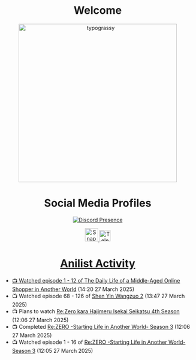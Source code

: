<div align="center">

# Welcome
<a href="https://github.com/kawarimidoll/typograssy">
    <img alt="typograssy" src="https://typograssy.deno.dev/api?text=%E3%82%88%E3%81%86%E3%81%93%E3%81%9D%E3%81%BF%E3%81%AA%E3%81%95%E3%82%93%20-%20Sheby--&&l0=none&l1=82d9d0&l2=027353&l3=038c4c&l4=01402e&bg=none&frame=none&speed=100&comment=" width="421.99">
</a>

</div>

<div align="center">

# Social Media Profiles

[![Discord Presence](https://lanyard.cnrad.dev/api/612532963938271232)](https://discord.com/users/612532963938271232)


<a href="https://www.snapchat.com/add/a.sheby" title="Snapchat Profile">
    <img src="https://www.freepnglogos.com/uploads/snapchat-logo-png-0.png" width="35" alt="Snapchat Logo" />


<a href="https://t.me/ASheby" title="Telegram Profile">
    <img src="https://www.freepnglogos.com/uploads/telegram-logo-png-0.png" width="30" alt="Telegram Logo" />


</div>

<div align="center">

# Anilist Activity

</div>

<!-- ANILIST_ACTIVITY:start -->

-   📺 Watched episode 1 - 12 of [The Daily Life of a Middle-Aged Online Shopper in Another World](https://anilist.co/anime/180292) (14:20 27 March 2025)
-   📺 Watched episode 68 - 126 of [Shen Yin Wangzuo 2](https://anilist.co/anime/153499) (13:47 27 March 2025)
-   📺 Plans to watch [Re:Zero kara Hajimeru Isekai Seikatsu 4th Season](https://anilist.co/anime/189046) (12:06 27 March 2025)
-   📺 Completed [Re:ZERO -Starting Life in Another World- Season 3](https://anilist.co/anime/163134) (12:06 27 March 2025)
-   📺 Watched episode 1 - 16 of [Re:ZERO -Starting Life in Another World- Season 3](https://anilist.co/anime/163134) (12:05 27 March 2025)

<!-- ANILIST_ACTIVITY:end -->
